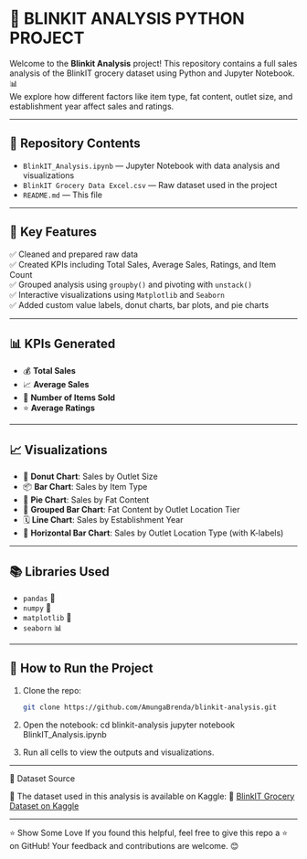 # 🛒 BLINKIT ANALYSIS PYTHON PROJECT

Welcome to the **Blinkit Analysis** project! This repository contains a full sales analysis of the BlinkIT grocery dataset using Python and Jupyter Notebook. 📊  
We explore how different factors like item type, fat content, outlet size, and establishment year affect sales and ratings.

---

## 📁 Repository Contents

- `BlinkIT_Analysis.ipynb` — Jupyter Notebook with data analysis and visualizations
- `BlinkIT Grocery Data Excel.csv` — Raw dataset used in the project
- `README.md` — This file

---

## 📌 Key Features

✅ Cleaned and prepared raw data  
✅ Created KPIs including Total Sales, Average Sales, Ratings, and Item Count  
✅ Grouped analysis using `groupby()` and pivoting with `unstack()`  
✅ Interactive visualizations using `Matplotlib` and `Seaborn`  
✅ Added custom value labels, donut charts, bar plots, and pie charts  

---

## 📊 KPIs Generated

- 💰 **Total Sales**
- 📈 **Average Sales**
- 🧾 **Number of Items Sold**
- ⭐ **Average Ratings**

---

## 📈 Visualizations

- 🍩 **Donut Chart**: Sales by Outlet Size  
- 📦 **Bar Chart**: Sales by Item Type  
- 🧂 **Pie Chart**: Sales by Fat Content  
- 🏢 **Grouped Bar Chart**: Fat Content by Outlet Location Tier  
- 🗓️ **Line Chart**: Sales by Establishment Year  
- 📍 **Horizontal Bar Chart**: Sales by Outlet Location Type (with K-labels)

---

## 📚 Libraries Used

- `pandas` 🐼  
- `numpy` 🔢  
- `matplotlib` 🎨  
- `seaborn` 📊  

---

## 🧠 How to Run the Project

1. Clone the repo:
   ```bash
   git clone https://github.com/AmungaBrenda/blinkit-analysis.git

2. Open the notebook:
cd blinkit-analysis
jupyter notebook BlinkIT_Analysis.ipynb

3. Run all cells to view the outputs and visualizations.

---

📂 Dataset Source

📌 The dataset used in this analysis is available on Kaggle:
🔗 [BlinkIT Grocery Dataset on Kaggle](https://www.kaggle.com/datasets/arunkumaroraon/blinkit-grocery-dataset)

--- 

⭐ Show Some Love
If you found this helpful, feel free to give this repo a ⭐ on GitHub!
Your feedback and contributions are welcome. 😊